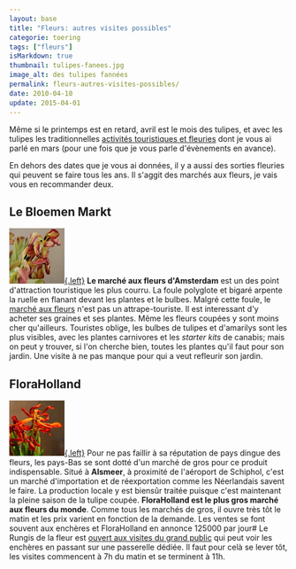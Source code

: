 ```yaml
---
layout: base
title: "Fleurs: autres visites possibles"
categorie: toering
tags: ["fleurs"]
isMarkdown: true
thumbnail: tulipes-fanees.jpg
image_alt: des tulipes fannées
permalink: fleurs-autres-visites-possibles/
date: 2010-04-10
update: 2015-04-01
---
```


Même si le printemps est en retard, avril est le mois des tulipes, et avec les tulipes les traditionnelles [activités touristiques et fleuries](/les-fleurs-du-printemps) dont je vous ai parlé en mars (pour une fois que je vous parle d'évènements en avance). 

En dehors des dates que je vous ai données, il y a aussi des sorties fleuries qui peuvent se faire tous les ans. Il s'aggit des marchés aux fleurs, je vais vous en recommander deux.

<!--excerpt-->

## Le Bloemen Markt

[![Einde van tulpen](tulipes-fanees.jpg){.left}](http://www.flickr.com/photos/13274211@N00/438423918/) **Le marché aux fleurs d'Amsterdam** est un des point d'attraction touristique les plus courru. La foule polyglote et bigaré arpente la ruelle en flanant devant les plantes et le bulbes. Malgré cette foule, le [marché aux fleurs](http://commons.wikimedia.org/wiki/Category:Bloemenmarkt) n'est pas un attrape-touriste. Il est interessant d'y acheter ses graines et ses plantes. Même les fleurs coupées y sont moins cher qu'ailleurs. Touristes oblige, les bulbes de tulipes et d'amarilys sont les plus visibles, avec les plantes carnivores et les *starter kits* de canabis; mais on peut y trouver, si l'on cherche bien, toutes les plantes qu'il faut pour son jardin. Une visite à ne pas manque pour qui a veut refleurir son jardin.

## FloraHolland

[![Oud tulpen](tulipes-eclates.jpg){.left}](ttp://www.flickr.com/photos/13274211@N00/3258338473/) Pour ne pas faillir à sa réputation de pays dingue des fleurs, les pays-Bas se sont dotté d'un marché de gros pour ce produit indispensable. Situé à **Alsmeer**, à proximité de l'aéroport de Schiphol, c'est un marché d'importation et de réexportation comme les Néerlandais savent le faire. La production locale y est biensûr traitée puisque c'est maintenant la pleine saison de la tulipe coupée. **FloraHolland est le plus gros marché aux fleurs du monde**. Comme tous les marchés de gros, il ouvre très tôt le matin et les prix varient en fonction de la demande. Les ventes se font souvent aux enchères et FloraHolland en annonce 125000 par jour# Le Rungis de la fleur est [ouvert aux visites du grand public](http://www.floraholland.nl/en/AboutFloraHolland/Visittheauction/Pages/VisitAalsmeer.aspx) qui peut voir les enchères en passant sur une passerelle dédiée. Il faut pour celà se lever tôt, les visites commencent à 7h du matin et se terminent à 11h.
